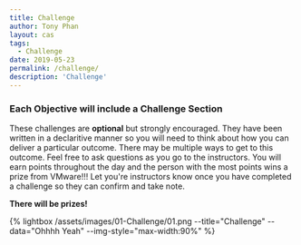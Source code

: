 ```yaml
---
title: Challenge
author: Tony Phan
layout: cas
tags:
  - Challenge
date: 2019-05-23
permalink: /challenge/
description: 'Challenge'
---
```

### Each Objective will include a Challenge Section
These challenges are <b>optional</b> but strongly encouraged.
They have been written in a declaritive manner so you will need to think about how you can deliver a particular outcome. There may be multiple ways to get to this outcome. Feel free to ask questions as you go to the instructors. You will earn points throughout the day and the person with the most points wins a prize from VMware!!! Let you're instructors know once you have completed a challenge so they can confirm and take note.

<b>There will be prizes!</b>

{% lightbox /assets/images/01-Challenge/01.png --title="Challenge" --data="Ohhhh Yeah" --img-style="max-width:90%" %}
